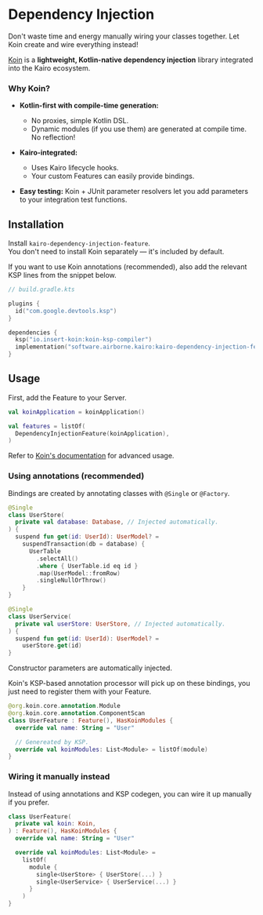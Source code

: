 # Dependency Injection

Don't waste time and energy manually wiring your classes together.
Let Koin create and wire everything instead!

[Koin](https://insert-koin.io/) is a **lightweight, Kotlin-native dependency injection** library
integrated into the Kairo ecosystem.

### Why Koin?

- **Kotlin-first with compile-time generation:**
  - No proxies, simple Kotlin DSL.
  - Dynamic modules (if you use them) are generated at compile time.
    No reflection!

- **Kairo-integrated:**
  - Uses Kairo lifecycle hooks.
  - Your custom Features can easily provide bindings.

- **Easy testing:**
  Koin + JUnit parameter resolvers let you add parameters to your integration test functions.

## Installation

Install `kairo-dependency-injection-feature`.\
You don't need to install Koin separately — it's included by default.

If you want to use Koin annotations (recommended),
also add the relevant KSP lines from the snippet below.

```kotlin
// build.gradle.kts

plugins {
  id("com.google.devtools.ksp")
}

dependencies {
  ksp("io.insert-koin:koin-ksp-compiler")
  implementation("software.airborne.kairo:kairo-dependency-injection-feature")
}
```

## Usage

First, add the Feature to your Server.

```kotlin
val koinApplication = koinApplication()

val features = listOf(
  DependencyInjectionFeature(koinApplication),
)
```

Refer to [Koin's documentation](https://insert-koin.io/docs/reference/introduction)
for advanced usage.

### Using annotations (recommended)

Bindings are created by annotating classes with `@Single` or `@Factory`.

```kotlin
@Single
class UserStore(
  private val database: Database, // Injected automatically.
) {
  suspend fun get(id: UserId): UserModel? =
    suspendTransaction(db = database) {
      UserTable
        .selectAll()
        .where { UserTable.id eq id }
        .map(UserModel::fromRow)
        .singleNullOrThrow()
    }
}
```

```kotlin
@Single
class UserService(
  private val userStore: UserStore, // Injected automatically.
) {
  suspend fun get(id: UserId): UserModel? =
    userStore.get(id)
}
```

Constructor parameters are automatically injected.

Koin's KSP-based annotation processor will pick up on these bindings,
you just need to register them with your Feature.

```kotlin
@org.koin.core.annotation.Module
@org.koin.core.annotation.ComponentScan
class UserFeature : Feature(), HasKoinModules {
  override val name: String = "User"

  // Genereated by KSP.
  override val koinModules: List<Module> = listOf(module)
}
```

### Wiring it manually instead

Instead of using annotations and KSP codegen,
you can wire it up manually if you prefer.

```kotlin
class UserFeature(
  private val koin: Koin,
) : Feature(), HasKoinModules {
  override val name: String = "User"

  override val koinModules: List<Module> =
    listOf(
      module {
        single<UserStore> { UserStore(...) }
        single<UserService> { UserService(...) }
      }
    )
}
```
